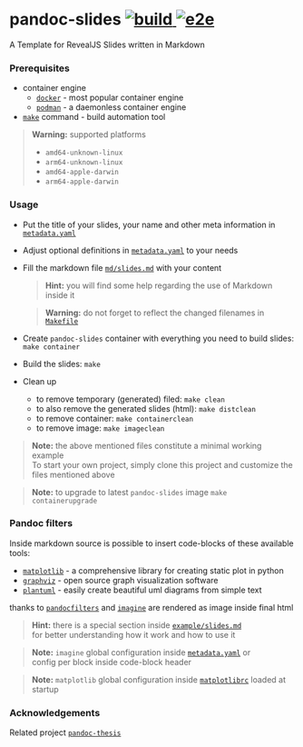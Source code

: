 <h1> pandoc-slides <a href="https://github.com/andros21/pandoc-slides/actions/workflows/build.yml">
    <img src="https://img.shields.io/github/actions/workflow/status/andros21/pandoc-slides/build.yml?branch=master&label=build&logo=github" alt="build">
</a><a href="https://github.com/andros21/pandoc-slides/actions/workflows/e2e.yml">
    <img src="https://img.shields.io/github/actions/workflow/status/andros21/pandoc-slides/e2e.yml?label=e2e&logo=github" alt="e2e">
</a>
</h1>

A Template for RevealJS Slides written in Markdown

### Prerequisites

* container engine
    * [`docker`](https://www.docker.com/) - most popular container engine
    * [`podman`](https://podman.io/) - a daemonless container engine
* [`make`](https://www.gnu.org/s/make/manual/make.html) command - build automation tool

> **Warning:** supported platforms
>  * `amd64-unknown-linux`
>  * `arm64-unknown-linux`
>  * `amd64-apple-darwin`
>  * `arm64-apple-darwin`

### Usage

* Put the title of your slides, your name and other meta information in [`metadata.yaml`](metadata.yaml)
* Adjust optional definitions in [`metadata.yaml`](metadata.yaml) to your needs
* Fill the markdown file [`md/slides.md`](md/slides.md) with your content

    > **Hint:** you will find some help regarding the use of Markdown inside it

    > **Warning:** do not forget to reflect the changed filenames in [`Makefile`](Makefile)

* Create `pandoc-slides` container with everything you need to build slides: `make container`
* Build the slides: `make`
* Clean up
    * to remove temporary (generated) filed: `make clean`
    * to also remove the generated slides (html): `make distclean`
    * to remove container: `make containerclean`
    * to remove image: `make imageclean`

> **Note:** the above mentioned files constitute a minimal working example\
> To start your own project, simply clone this project and customize the files mentioned above

> **Note:** to upgrade to latest `pandoc-slides` image `make containerupgrade`

### Pandoc filters

Inside markdown source is possible to insert code-blocks of these available tools:
* [`matplotlib`](https://matplotlib.org/) - a comprehensive library for creating static plot in python
* [`graphviz`](https://graphviz.org/) - open source graph visualization software
* [`plantuml`](https://plantuml.com/) - easily create beautiful uml diagrams from simple text

thanks to [`pandocfilters`](https://github.com/jgm/pandocfilters) and [`imagine`](https://github.com/andros21/imagine) are rendered as image inside final html

> **Hint:** there is a special section inside [`example/slides.md`](example/slides.md)\
> for better understanding how it work and how to use it

> **Note:** `imagine` global configuration inside [`metadata.yaml`](metadata.yaml) or\
> config per block inside code-block header

> **Note:** `matplotlib` global configuration inside [`matplotlibrc`](matplotlibrc) loaded at startup

### Acknowledgements

Related project [`pandoc-thesis`](https://github.com/andros21/pandoc-thesis)
